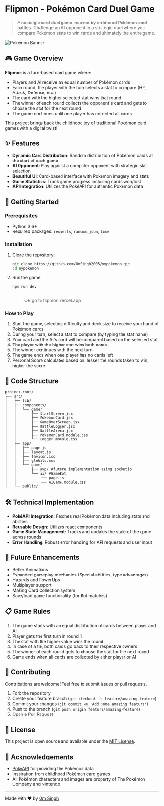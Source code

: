 # Flipmon - Pokémon Card Duel Game
> A nostalgic card duel game inspired by childhood Pokémon card battles. Challenge an AI opponent in a strategic duel where you compare Pokémon stats to win cards and ultimately the entire game.

![Pokémon Banner](https://pm1.aminoapps.com/5726/cfba1970e31c5febd5a91296aebae8f86f0ce73d_hq.jpg)



## 🎮 Game Overview

**Flipmon** is a turn-based card game where:

- Players and AI receive an equal number of Pokémon cards
- Each round, the player with the turn selects a stat to compare (HP, Attack, Defense, etc.)
- The card with the higher selected stat wins that round
- The winner of each round collects the opponent's card and gets to choose the stat for the next round
- The game continues until one player has collected all cards

This project brings back the childhood joy of traditional Pokémon card games with a digital twist!

## ✨ Features

- **Dynamic Card Distribution**: Random distribution of Pokémon cards at the start of each game
- **AI Opponent**: Play against a computer opponent with strategic stat selection
- **Beautiful UI**: Card-based interface with Pokémon imagery and stats
- **Game Statistics**: Track game progress including cards won/lost
- **API Integration**: Utilizes the PokéAPI for authentic Pokémon data

## 🚀 Getting Started

### Prerequisites

- Python 3.6+
- Required packages: `requests`, `random`, `json`, `time`

### Installation

1. Clone the repository:
   ```bash
   git clone https://github.com/OmSingh2005/mypokemon.git
   cd mypokemon
   ```

2. Run the game:
   ```bash
   npm run dev
     
   ```
   > OR go to flipmon.vercel.app
   
### How to Play

1. Start the game, selecting difficulty and deck size to receive your hand of Pokémon cards
2. During your turn, select a stat to compare (by typing the stat name)
3. Your card and the AI's card will be compared based on the selected stat
4. The player with the higher stat wins both cards
5. The winner continues with the next turn
6. The game ends when one player has no cards left
7. Personal Score calculates based on: lesser the rounds taken to win, higher the score

## 🧩 Code Structure
```
project-root/
├── src/
│   ├── lib/
│   ├── components/
│   │   └── game/
│   │       ├── StartScreen.jsx
│   │       ├── PokemonCard.jsx
│   │       ├── GameOverScreen.jsx
│   │       ├── BattleLogger.jsx
│   │       ├── BattleArena.jsx
│   │       ├── PokemonCard.module.css
│   │       └── Logger.module.css
│   ├── app/
│   │   ├── page.js
│   │   ├── layout.js
│   │   ├── favicon.ico
│   │   ├── globals.css
│   │   └── game/
│   │       ├── pvp/ #future implementation using socketio
│   │       └── ai/ #GameBot
│   │           ├── page.js
│   │           └── AIGame.module.css
│   └── public/
```
## 🛠️ Technical Implementation

- **PokéAPI Integration**: Fetches real Pokémon data including stats and abilities
- **Reusable Design**: Utilizes react components
- **Game State Management**: Tracks and updates the state of the game across rounds
- **Error Handling**: Robust error handling for API requests and user input

## 🔮 Future Enhancements

- Better Animations
- Expanded gameplay mechanics (Special abilities, type advantages)
- Hazards and PowerUps
- Multiplayer support
- Making Card Collection system
- Save/load game functionality (for Bot matches)

## 📋 Game Rules

1. The game starts with an equal distribution of cards between player and AI
2. Player gets the first turn in round 1
3. The stat with the higher value wins the round
4. In case of a tie, both cards go back to their respective owners
5. The winner of each round gets to choose the stat for the next round
6. Game ends when all cards are collected by either player or AI

## 🤝 Contributing

Contributions are welcome! Feel free to submit issues or pull requests.

1. Fork the repository
2. Create your feature branch (`git checkout -b feature/amazing-feature`)
3. Commit your changes (`git commit -m 'Add some amazing feature'`)
4. Push to the branch (`git push origin feature/amazing-feature`)
5. Open a Pull Request

## 📝 License

This project is open source and available under the [MIT License](LICENSE).

## 🙏 Acknowledgements

- [PokéAPI](https://pokeapi.co/) for providing the Pokémon data
- Inspiration from childhood Pokémon card games
- All Pokémon characters and images are property of The Pokémon Company and Nintendo

---

Made with ❤️ by [Om Singh](https://github.com/OmSingh2005)
